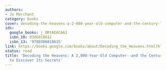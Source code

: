 ```yaml
---
authors:
- Jo Marchant
category: books
cover: decoding-the-heavens-a-2-000-year-old-computer-and-the-century-long-search-to-discover-its-secrets-jo-marchant.jpg
ids:
  google_books: j_ORtAEACAAJ
  isbn_10: 0306818612
  isbn_13: '9780306818615'
link: https://books.google.com/books/about/Decoding_the_Heavens.html?hl=&id=j_ORtAEACAAJ
status: read
title: 'Decoding the Heavens: A 2,000-Year-Old Computer--and the Century-long Search
  to Discover Its Secrets'
---
```

